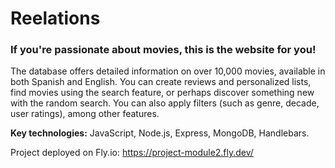 # Reelations

### If you're passionate about movies, this is the website for you!

The database offers detailed information on over 10,000 movies, available in both Spanish and English.
You can create reviews and personalized lists, find movies using the search feature, or perhaps discover something new with the random search. You can also apply filters (such as genre, decade, user ratings), among other features.

**Key technologies:** JavaScript, Node.js, Express, MongoDB, Handlebars.

Project deployed on Fly.io: https://project-module2.fly.dev/

